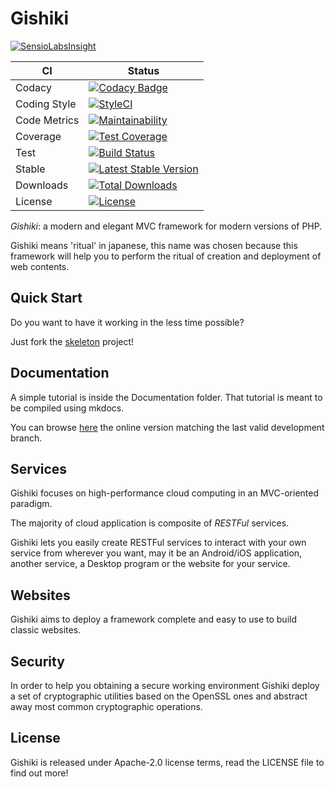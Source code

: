 # Gishiki

[![SensioLabsInsight](https://insight.sensiolabs.com/projects/cfddb152-dca5-4a28-92ec-79f1bf76b973/big.png)](https://insight.sensiolabs.com/projects/cfddb152-dca5-4a28-92ec-79f1bf76b973)

| CI           | Status  |
|--------------|---------|
| Codacy       | [![Codacy Badge](https://api.codacy.com/project/badge/Grade/87f9e5edde4d4708b94306e92842d87c)](https://www.codacy.com/app/NeroReflex/Gishiki?utm_source=github.com&utm_medium=referral&utm_content=NeroReflex/Gishiki&utm_campaign=badger) |
| Coding Style | [![StyleCI](https://styleci.io/repos/43607669/shield?branch=master)](https://styleci.io/repos/43607669) |
| Code Metrics | [![Maintainability](https://api.codeclimate.com/v1/badges/0f62753aafdc2b226199/maintainability)](https://codeclimate.com/github/NeroReflex/Gishiki/maintainability)     |
| Coverage     | [![Test Coverage](https://api.codeclimate.com/v1/badges/0f62753aafdc2b226199/test_coverage)](https://codeclimate.com/github/NeroReflex/Gishiki/test_coverage) |
| Test         | [![Build Status](https://travis-ci.org/NeroReflex/Gishiki.svg?branch=master)](https://travis-ci.org/NeroReflex/Gishiki)  |
| Stable       | [![Latest Stable Version](https://poser.pugx.org/neroreflex/gishiki/v/stable)](https://packagist.org/packages/neroreflex/gishiki) |
| Downloads    | [![Total Downloads](https://poser.pugx.org/neroreflex/gishiki/downloads)](https://packagist.org/packages/neroreflex/gishiki) |
| License      | [![License](https://poser.pugx.org/neroreflex/gishiki/license)](https://packagist.org/packages/neroreflex/gishiki) |

_*Gishiki*_: a modern and elegant MVC framework for modern versions of PHP.

Gishiki means 'ritual' in japanese, this name was chosen because this framework
will help you to perform the ritual of creation and deployment of web contents.


## Quick Start

Do you want to have it working in the less time possible?

Just fork the [skeleton](https://github.com/NeroReflex/Gishiki-Skeleton) project!


## Documentation

A simple tutorial is inside the Documentation folder.
That tutorial is meant to be compiled using mkdocs.

You can browse [here](http://neroreflex.github.io/Gishiki) the online 
version matching the last valid development branch.


## Services

Gishiki focuses on high-performance cloud computing in an MVC-oriented paradigm.

The majority of cloud application is composite of *RESTFul*  services.

Gishiki lets you easily create RESTFul services to interact with your
own service from wherever you want, may it be an Android/iOS application,
another service, a Desktop program or the website for your service.


## Websites

Gishiki aims to deploy a framework complete and easy to use to build classic websites.


## Security

In order to help you obtaining a secure working environment Gishiki deploy a set of
cryptographic utilities based on the OpenSSL ones and abstract away most
common cryptographic operations.


## License

Gishiki is released under Apache-2.0 license terms,
read the LICENSE file to find out more!

